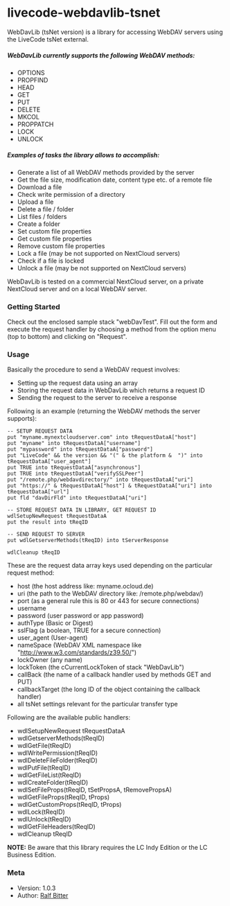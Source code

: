 # livecode-webdavlib-tsnet


WebDavLib (tsNet version) is a library for accessing WebDAV servers using the LiveCode tsNet external.

##### WebDavLib currently supports the following WebDAV methods:

-   OPTIONS
-   PROPFIND
-   HEAD
-   GET
-   PUT
-   DELETE
-   MKCOL
-   PROPPATCH
-   LOCK
-   UNLOCK


##### Examples of tasks the library allows to accomplish:

-   Generate a list of all WebDAV methods provided by the server
-   Get the file size, modification date, content type etc. of a remote file
-   Download a file
-   Check write permission of a directory
-   Upload a file
-   Delete a file / folder
-   List files / folders
-   Create a folder
-   Set custom file properties
-   Get custom file properties
-   Remove custom file properties
-   Lock a file (may be not supported on NextCloud servers)
-   Check if a file is locked
-   Unlock a file (may be not supported on NextCloud servers)

WebDavLib is tested on a commercial NextCloud server, on a private NextCloud server and on a local WebDAV server.


### Getting Started

Check out the enclosed sample stack "webDavTest". Fill out the form and execute the request handler by choosing a method from the option menu (top to bottom) and clicking on "Request".


### Usage

Basically the procedure to send a WebDAV request involves:

-   Setting up the request data using an array
-   Storing the request data in WebDavLib which returns a request ID
-   Sending the request to the server to receive a response

Following is an example (returning the WebDAV methods the server supports):

```
-- SETUP REQUEST DATA
put "myname.mynextcloudserver.com" into tRequestDataA["host"]
put "myname" into tRequestDataA["username"]
put "mypassword" into tRequestDataA["password"]
put "LiveCode" && the version && "(" & the platform &  ")" into tRequestDataA["user_agent"]
put TRUE into tRequestDataA["asynchronous"]
put TRUE into tRequestDataA["verifySSLPeer"]
put "/remote.php/webdavdirectory/" into tRequestDataA["uri"]
put "https://" & tRequestDataA["host"] & tRequestDataA["uri"] into tRequestDataA["url"]
put fld "davDirFld" into tRequestDataA["uri"]

-- STORE REQUEST DATA IN LIBRARY, GET REQUEST ID
wdlSetupNewRequest tRequestDataA
put the result into tReqID

-- SEND REQUEST TO SERVER
put wdlGetserverMethods(tReqID) into tServerResponse

wdlCleanup tReqID
```

These are the request data array keys used depending on the particular request method:

-   host (the host address like: myname.ocloud.de)
-   uri (the path to the WebDAV directory like: /remote.php/webdav/)
-   port (as a general rule this is 80 or 443 for secure connections)
-   username
-   password (user password or app password)
-   authType (Basic or Digest)
-   sslFlag (a boolean, TRUE for a secure connection)
-   user_agent (User-agent)
-   nameSpace (WebDAV XML namespace like "http://www.w3.com/standards/z39.50/")
-   lockOwner (any name)
-   lockToken (the cCurrentLockToken of stack "WebDavLib")
-   callBack (the name of a callback handler used by methods GET and PUT)
-   callbackTarget (the long ID of the object containing the callback handler)
-   all tsNet settings relevant for the particular transfer type


Following are the available public handlers:

-   wdlSetupNewRequest tRequestDataA
-   wdlGetserverMethods(tReqID)
-   wdlGetFile(tReqID)
-   wdlWritePermission(tReqID)
-   wdlDeleteFileFolder(tReqID)
-   wdlPutFile(tReqID)
-   wdlGetFileList(tReqID)
-   wdlCreateFolder(tReqID)
-   wdlSetFileProps(tReqID, tSetPropsA, tRemovePropsA)
-   wdlGetFileProps(tReqID, tProps)
-   wdlGetCustomProps(tReqID, tProps)
-   wdlLock(tReqID)
-   wdlUnlock(tReqID)
-   wdlGetFileHeaders(tReqID)
-   wdlCleanup tReqID


**NOTE:** Be aware that this library requires the LC Indy Edition or the LC Business Edition.


### Meta

-   Version: 1.0.3
-   Author:  [Ralf Bitter](mailto:rabit@revigniter.com)
